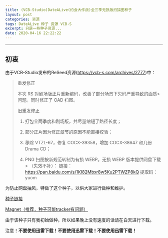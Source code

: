 ```yaml
---
title: (VCB-Studio)DateALive(约会大作战)全三季无损版扫描图种子
layout: post
categories: 资源
tags: DateALive 种子 资源 VCB-S
excerpt: 只是一些种子资源...
date: 2020-04-16 22:22:22
---
```

---------

## 初衷

由于VCB-Studio发布的ReSeed资源(https://vcb-s.com/archives/2777)中：

> 重发修正
> 
> 本次 RS 对剧场版正片重新编码，改善了部分场景下欠码严重导致的画质> 问题。同时修正了 OAD 扫图。
> 
> 旧重发修正
> 
> 1. 打包全两季度和剧场版，并尽量缩短了路径长度；
> 
> 2. 部分正片因为修正章节的原因不能直接校验；
> 
> 3. 移除 VTZL-67，修复 COCX-39358，增加 COCX-38647 和几份 Drama CD；
> 4. PNG 扫图按新规范转制为有损 WEBP。无损 WEBP 版本提供网盘下载> （失效不补）：
> 链接：https://pan.baidu.com/s/1KI82Mbxr8w5Ku2PTWZP8kQ 提取码：yuom

为防止网盘抽风，特做了这个种子，以供大家进行做种和维护。


[种子链接](https://soloop.ooo/DAL.torrent)

[Magnet（推荐，种子可能tracker有问题）](magnet:?xt=urn:btih:3B3D8DF3C029B9119FCE6DAB13086C48EABD73F8&dn=DAL&tr=udp%3a%2f%2ftracker.openbittorrent.com%3a1337%2fannounce&tr=http%3a%2f%2ftracker.skyts.net%3a6969%2fannounce&tr=udp%3a%2f%2ftracker.openbittorrent.com%3a1337%2fannounce&tr=udp%3a%2f%2ftracker.tiny-vps.com%3a6969%2fannounce&tr=https%3a%2f%2f3.tracker.eu.org%3a443%2fannounce&tr=http%3a%2f%2ftracker.flashtorrents.org%3a6969%2fannounce&tr=udp%3a%2f%2fopen.stealth.si%3a80%2fannounce&tr=udp%3a%2f%2f9.rarbg.to%3a2760%2fannounce&tr=udp%3a%2f%2fretracker.akado-ural.ru%3a80%2fannounce&tr=http%3a%2f%2f107.150.14.110%3a6969%2fannounce&tr=http%3a%2f%2ftracker.bittor.pw%3a80%2fannounce&tr=http%3a%2f%2ftracker.bt4g.com%3a2095%2fannounce&tr=http%3a%2f%2ft.acg.rip%3a6699%2fannounce&tr=http%3a%2f%2ft3.leech.ie%3a80%2fannounce&tr=http%3a%2f%2f91.218.230.81%3a6969%2fannounce&tr=http%3a%2f%2ftr.cili001.com%3a8070%2fannounce&tr=udp%3a%2f%2fbt2.archive.org%3a6969%2fannounce&tr=http%3a%2f%2ft2.leech.ie%3a80%2fannounce&tr=udp%3a%2f%2fretracker.nts.su%3a2710%2fannounce&tr=http%3a%2f%2ftracker.nyaa.uk%3a6969%2fannounce&tr=udp%3a%2f%2ftracker.filepit.to%3a6969%2fannounce&tr=http%3a%2f%2fp4p.arenabg.ch%3a1337%2fannounce&tr=udp%3a%2f%2f178.33.73.26%3a2710%2fannounce&tr=http%3a%2f%2ftracker2.dler.org%3a80%2fannounce&tr=http%3a%2f%2ftracker.zerobytes.xyz%3a1337%2fannounce&tr=https%3a%2f%2ftk.mabo.ltd%3a443%2fannounce&tr=udp%3a%2f%2ftracker.doko.moe%3a6969%2fannounce&tr=http%3a%2f%2ftracker2.torrentino.com%3a80%2fannounce&tr=http%3a%2f%2f87.110.238.140%3a6969%2fannounce&tr=udp%3a%2f%2fretracker.netbynet.ru%3a2710%2fannounce&tr=http%3a%2f%2f173.254.204.71%3a1096%2fannounce&tr=http%3a%2f%2ftracker.nyap2p.com%3a8080%2fannounce&tr=udp%3a%2f%2ftracker.yoshi210.com%3a6969%2fannounce&tr=https%3a%2f%2ftracker.lelux.fi%3a443%2fannounce&tr=http%3a%2f%2ftracker.city9x.com%3a2710%2fannounce&tr=udp%3a%2f%2fsantost12.xyz%3a6969%2fannounce&tr=udp%3a%2f%2fwww.loushao.net%3a8080%2fannounce&tr=http%3a%2f%2f1337.abcvg.info%3a80%2fannounce&tr=udp%3a%2f%2f37.19.5.155%3a2710%2fannounce&tr=udp%3a%)

由于该种子只有我初始做种，所以如果晚上没有速度的话请在白天进行下载。

<red>注意！</red>**不要使用迅雷下载！不要使用迅雷下载！不要使用迅雷下载！**